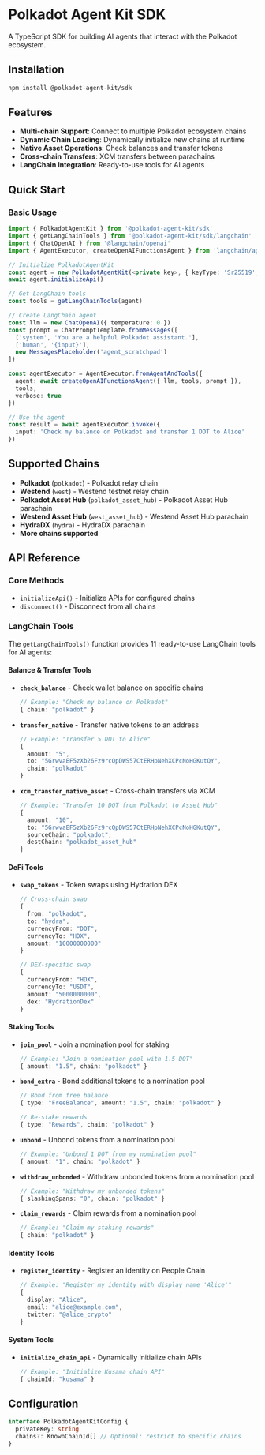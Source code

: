 # Polkadot Agent Kit SDK

A TypeScript SDK for building AI agents that interact with the Polkadot ecosystem.

## Installation

```sh
npm install @polkadot-agent-kit/sdk
```

## Features

- **Multi-chain Support**: Connect to multiple Polkadot ecosystem chains
- **Dynamic Chain Loading**: Dynamically initialize new chains at runtime
- **Native Asset Operations**: Check balances and transfer tokens  
- **Cross-chain Transfers**: XCM transfers between parachains
- **LangChain Integration**: Ready-to-use tools for AI agents

## Quick Start

### Basic Usage

```typescript
import { PolkadotAgentKit } from '@polkadot-agent-kit/sdk'
import { getLangChainTools } from '@polkadot-agent-kit/sdk/langchain'
import { ChatOpenAI } from '@langchain/openai'
import { AgentExecutor, createOpenAIFunctionsAgent } from 'langchain/agents'

// Initialize PolkadotAgentKit
const agent = new PolkadotAgentKit(<private key>, { keyType: 'Sr25519', chains: ['polkadot','west', 'west_asset_hub'] });
await agent.initializeApi()

// Get LangChain tools
const tools = getLangChainTools(agent)

// Create LangChain agent
const llm = new ChatOpenAI({ temperature: 0 })
const prompt = ChatPromptTemplate.fromMessages([
  ['system', 'You are a helpful Polkadot assistant.'],
  ['human', '{input}'],
  new MessagesPlaceholder('agent_scratchpad')
])

const agentExecutor = AgentExecutor.fromAgentAndTools({
  agent: await createOpenAIFunctionsAgent({ llm, tools, prompt }),
  tools,
  verbose: true
})

// Use the agent
const result = await agentExecutor.invoke({
  input: 'Check my balance on Polkadot and transfer 1 DOT to Alice'
})
```

## Supported Chains

- **Polkadot** (`polkadot`) - Polkadot relay chain
- **Westend** (`west`) - Westend testnet relay chain  
- **Polkadot Asset Hub** (`polkadot_asset_hub`) - Polkadot Asset Hub parachain
- **Westend Asset Hub** (`west_asset_hub`) - Westend Asset Hub parachain
- **HydraDX** (`hydra`) - HydraDX parachain
- **More chains supported**

## API Reference

### Core Methods

- `initializeApi()` - Initialize APIs for configured chains
- `disconnect()` - Disconnect from all chains


### LangChain Tools

The `getLangChainTools()` function provides 11 ready-to-use LangChain tools for AI agents:

#### Balance & Transfer Tools
- **`check_balance`** - Check wallet balance on specific chains
  ```typescript
  // Example: "Check my balance on Polkadot"
  { chain: "polkadot" }
  ```

- **`transfer_native`** - Transfer native tokens to an address
  ```typescript
  // Example: "Transfer 5 DOT to Alice"
  { 
    amount: "5", 
    to: "5GrwvaEF5zXb26Fz9rcQpDWS57CtERHpNehXCPcNoHGKutQY", 
    chain: "polkadot" 
  }
  ```

- **`xcm_transfer_native_asset`** - Cross-chain transfers via XCM
  ```typescript
  // Example: "Transfer 10 DOT from Polkadot to Asset Hub"
  { 
    amount: "10",
    to: "5GrwvaEF5zXb26Fz9rcQpDWS57CtERHpNehXCPcNoHGKutQY",
    sourceChain: "polkadot",
    destChain: "polkadot_asset_hub"
  }
  ```

#### DeFi Tools
- **`swap_tokens`** - Token swaps using Hydration DEX
  ```typescript
  // Cross-chain swap
  { 
    from: "polkadot",
    to: "hydra",
    currencyFrom: "DOT",
    currencyTo: "HDX",
    amount: "10000000000"
  }
  
  // DEX-specific swap
  { 
    currencyFrom: "HDX",
    currencyTo: "USDT",
    amount: "5000000000",
    dex: "HydrationDex"
  }
  ```

#### Staking Tools
- **`join_pool`** - Join a nomination pool for staking
  ```typescript
  // Example: "Join a nomination pool with 1.5 DOT"
  { amount: "1.5", chain: "polkadot" }
  ```

- **`bond_extra`** - Bond additional tokens to a nomination pool
  ```typescript
  // Bond from free balance
  { type: "FreeBalance", amount: "1.5", chain: "polkadot" }
  
  // Re-stake rewards
  { type: "Rewards", chain: "polkadot" }
  ```

- **`unbond`** - Unbond tokens from a nomination pool
  ```typescript
  // Example: "Unbond 1 DOT from my nomination pool"
  { amount: "1", chain: "polkadot" }
  ```

- **`withdraw_unbonded`** - Withdraw unbonded tokens from a nomination pool
  ```typescript
  // Example: "Withdraw my unbonded tokens"
  { slashingSpans: "0", chain: "polkadot" }
  ```

- **`claim_rewards`** - Claim rewards from a nomination pool
  ```typescript
  // Example: "Claim my staking rewards"
  { chain: "polkadot" }
  ```

#### Identity Tools
- **`register_identity`** - Register an identity on People Chain
  ```typescript
  // Example: "Register my identity with display name 'Alice'"
  { 
    display: "Alice",
    email: "alice@example.com",
    twitter: "@alice_crypto"
  }
  ```

#### System Tools
- **`initialize_chain_api`** - Dynamically initialize chain APIs
  ```typescript
  // Example: "Initialize Kusama chain API"
  { chainId: "kusama" }
  ```

## Configuration

```typescript
interface PolkadotAgentKitConfig {
  privateKey: string
  chains?: KnownChainId[] // Optional: restrict to specific chains
}
```

